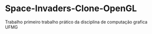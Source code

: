 # Space-Invaders-Clone-OpenGL
 Trabalho primeiro trabalho prático da disciplina de computação grafica UFMG
